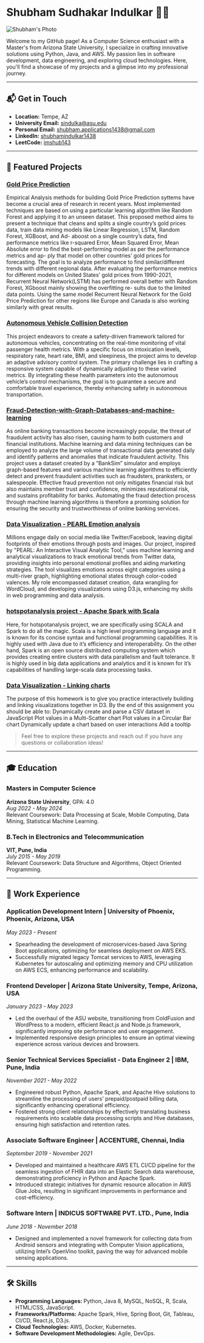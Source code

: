 # Shubham Sudhakar Indulkar 👨‍💻

![Shubham's Photo](URL_to_your_photo)

Welcome to my GitHub page! As a Computer Science enthusiast with a Master's from Arizona State University, I specialize in crafting innovative solutions using Python, Java, and AWS. My passion lies in software development, data engineering, and exploring cloud technologies. Here, you'll find a showcase of my projects and a glimpse into my professional journey.

---

## 📬 Get in Touch

- **Location:** Tempe, AZ
- **University Email:** [sindulka@asu.edu](mailto:sindulka@asu.edu)
- **Personal Email:** [shubham.applications1438@gmail.com](mailto:shubham.applications1438@gmail.com)
- **LinkedIn:** [shubhamindulkar1438](https://linkedin.com/in/shubhamindulkar1438/)
- **LeetCode:** [imshub143](https://leetcode.com/imshub143/)

---

## 🚀 Featured Projects

### [Gold Price Prediction](https://colab.research.google.com/drive/1Zm09vnOE5du94WJZZoyzy5mSI0YKtUlI?usp=sharing)
Empirical Analysis methods for building Gold Price Prediction syttems have become a crucial area of research in recent years. Most implemented techniques are based on using a particular learning algorithm like Random Forest and applying it to an unseen dataset. This proposed method aims to present a technique that cleans and splits a single country’s gold prices data, train data mining models like Linear Regression, LSTM, Random Forest, XGBoost, and Ad- aboost on a single country’s data, find performance metrics like r-squared Error, Mean Squared Error, Mean Absolute error to find the best-performing model as per the performance metrics and ap- ply that model on other countries’ gold prices for forecasting. The goal is to analyze performance to find similar/different trends with different regional data. After evaluating the performance metrics for different models on United States’ gold prices from 1990-2021, Recurrent Neural Network(LSTM) has performed overall better with Random Forest, XGboost mainly showing the overfitting re- sults due to the limited data points. Using the same model Recurrent Neural Network for the Gold Price Prediction for other regions like Europe and Canada is also working similarly with great results.

### [Autonomous Vehicle Collision Detection](https://github.com/shubhamX1438/Autonomous-Vehicle-Collision-Detection/tree/main)
This project endeavors to create a safety-driven framework tailored for autonomous vehicles, concentrating on the real-time monitoring of vital passenger health metrics. With a specific focus on intoxication levels, respiratory rate, heart rate, BMI, and sleepiness, the project aims to develop an adaptive advisory control system. The primary challenge lies in crafting a responsive system capable of dynamically adjusting to these varied metrics. By integrating these health parameters into the autonomous vehicle’s control mechanisms, the goal is to guarantee a secure and comfortable travel experience, thereby enhancing safety in autonomous transportation.

### [Fraud-Detection-with-Graph-Databases-and-machine-learning](https://github.com/shubhamX1438/Fraud-Detection-with-Graph-Databases-and-machine-learning)
As online banking transactions become increasingly popular, the threat of fraudulent activity has also risen, causing harm to both customers and financial institutions. Machine learning and data mining techniques can be employed to analyze the large volume of transactional data generated daily and identify patterns and anomalies that indicate fraudulent activity. This project uses a dataset created by a ”BankSim” simulator and employs graph-based features and various machine learning algorithms to efficiently detect and prevent fraudulent activities such as fraudsters, pranksters, or salespeople. Effective fraud prevention not only mitigates financial risk but also maintains member trust and confidence, minimizes reputational risk, and sustains profitability for banks. Automating the fraud detection process through machine learning algorithms is therefore a promising solution for ensuring the security and trustworthiness of online banking services.

### [Data Visualization - PEARL Emotion analysis](https://github.com/shubhamX1438/extra-credit-dv)
Millions engage daily on social media like Twitter/Facebook, leaving digital footprints of their emotions through posts and images. Our project, inspired by "PEARL: An Interactive Visual Analytic Tool," uses machine learning and analytical visualizations to track emotional trends from Twitter data, providing insights into personal emotional profiles and aiding marketing strategies. The tool visualizes emotions across eight categories using a multi-river graph, highlighting emotional states through color-coded valences. My role encompassed dataset creation, data wrangling for WordCloud, and developing visualizations using D3.js, enhancing my skills in web programming and data analysis.

### [hotspotanalysis project - Apache Spark with Scala](https://github.com/shubhamX1438/hotspotanalysis-project---Apache-Spark-with-Scala)
Here, for hotspotanalysis project, we are specifically using SCALA and Spark to do all the magic. Scala is a high level programming language and it is known for its concise syntax and functional programming capabilities. It is highly used with Java due to it’s efficiency and interoperability. On the other hand, Spark is an open source distributed computing system which provides creating entire clusters with data parallelism and fault tolerance. It is highly used in big data applications and analytics and it is known for it’s capabilities of handling large-scala data processing tasks.

### [Data Visualization - Linking charts](https://github.com/shubhamX1438/extra-credit-dv)
The purpose of this homework is to give you practice interactively building and linking visualizations together in D3. By the end of this assignment you should be able to:
Dynamically create and parse a CSV dataset in JavaScript
Plot values in a Multi-Scatter chart
Plot values in a Circular Bar chart
Dynamically update a chart based on user interactions
Add a tooltip

> Feel free to explore these projects and reach out if you have any questions or collaboration ideas!

---

## 🎓 Education

### Masters in Computer Science
**Arizona State University**, GPA: 4.0  
*Aug 2022 - May 2024*  
Relevant Coursework: Data Processing at Scale, Mobile Computing, Data Mining, Statistical Machine Learning.

### B.Tech in Electronics and Telecommunication
**VIT, Pune, India**  
*July 2015 - May 2019*  
Relevant Coursework: Data Structure and Algorithms, Object Oriented Programming.

---

## 💼 Work Experience

### Application Development Intern | University of Phoenix, Phoenix, Arizona, USA
*May 2023 - Present*
- Spearheading the development of microservices-based Java Spring Boot applications, optimizing for seamless deployment on AWS EKS.
- Successfully migrated legacy Tomcat services to AWS, leveraging Kubernetes for autoscaling and optimizing memory and CPU utilization on AWS ECS, enhancing performance and scalability.

### Frontend Developer | Arizona State University, Tempe, Arizona, USA
*January 2023 - May 2023*
- Led the overhaul of the ASU website, transitioning from ColdFusion and WordPress to a modern, efficient React.js and Node.js framework, significantly improving site performance and user engagement.
- Implemented responsive design principles to ensure an optimal viewing experience across various devices and browsers.

### Senior Technical Services Specialist - Data Engineer 2 | IBM, Pune, India
*November 2021 - May 2022*
- Engineered robust Python, Apache Spark, and Apache Hive solutions to streamline the processing of users' prepaid/postpaid billing data, significantly enhancing operational efficiency.
- Fostered strong client relationships by effectively translating business requirements into scalable data processing scripts and Hive databases, ensuring high satisfaction and retention rates.

### Associate Software Engineer | ACCENTURE, Chennai, India
*September 2019 - November 2021*
- Developed and maintained a healthcare AWS ETL CI/CD pipeline for the seamless ingestion of FHIR data into an Elastic Search data warehouse, demonstrating proficiency in Python and Apache Spark.
- Introduced strategic initiatives for dynamic resource allocation in AWS Glue Jobs, resulting in significant improvements in performance and cost-efficiency.

### Software Intern | INDICUS SOFTWARE PVT. LTD., Pune, India
*June 2018 - November 2018*
- Designed and implemented a novel framework for collecting data from Android sensors and integrating with Computer Vision applications, utilizing Intel’s OpenVino toolkit, paving the way for advanced mobile sensing applications.

---

## 🛠 Skills

- **Programming Languages:** Python, Java 8, MySQL, NoSQL, R, Scala, HTML/CSS, JavaScript.
- **Frameworks/Platforms:** Apache Spark, Hive, Spring Boot, Git, Tableau, CI/CD, React.js, D3.js.
- **Cloud Technologies:** AWS, Docker, Kubernetes.
- **Software Development Methodologies:** Agile, DevOps.

